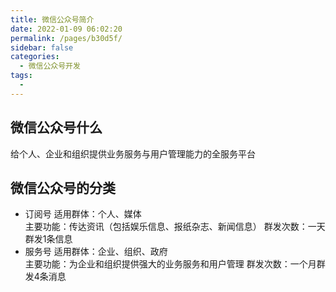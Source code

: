 ```yaml
---
title: 微信公众号简介
date: 2022-01-09 06:02:20
permalink: /pages/b30d5f/
sidebar: false
categories: 
  - 微信公众号开发
tags: 
  - 
---
```


## 微信公众号什么
给个人、企业和组织提供业务服务与用户管理能力的全服务平台

## 微信公众号的分类
* 订阅号
  适用群体：个人、媒体  
  主要功能：传达资讯（包括娱乐信息、报纸杂志、新闻信息）
  群发次数：一天群发1条信息
* 服务号
  适用群体：企业、组织、政府  
  主要功能：为企业和组织提供强大的业务服务和用户管理
  群发次数：一个月群发4条消息




